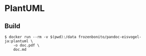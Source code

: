 # PlantUML

## Build

```console
$ docker run --rm -v $(pwd):/data frozenbonito/pandoc-eisvogel-ja:plantuml \
    -o doc.pdf \
    doc.md
```
